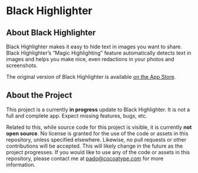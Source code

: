 # Black Highlighter

## About Black Highlighter

Black Highlighter makes it easy to hide text in images you want to share. Black Highlighter’s “Magic Highlighting” feature automatically detects text in images and helps you make nice, even redactions in your photos and screenshots.

The original version of Black Highlighter is available [on the App Store](https://itunes.apple.com/us/app/black-highlighter/id1215283742?ls=1&mt=8&at=11lrHm).

## About the Project

This project is a currently **in progress** update to Black Highlighter. It is not a full and complete app. Expect missing features, bugs, etc. 

Related to this, while source code for this project is visible, it is currently **not open source**. No license is granted for the use of the code or assets in this repository, unless specified elsewhere. Likewise, no pull requests or other contributions will be accepted. This will likely change in the future as the project progresses. If you would like to use any of the code or assets in this repository, please contact me at [pado@cocoatype.com](mailto:pado@cocoatype.com) for more information.